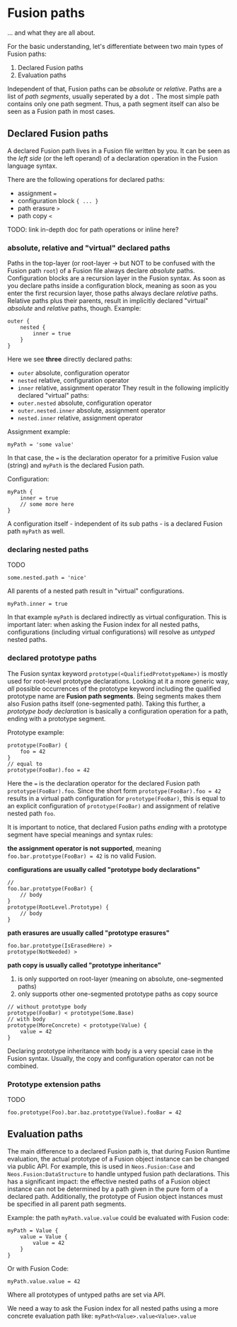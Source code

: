 # Fusion paths

... and what they are all about.

For the basic understanding, let's differentiate between two main types of Fusion paths:

1. Declared Fusion paths
2. Evaluation paths

Independent of that, Fusion paths can be *absolute* or *relative*. Paths are a list of *path segments*, usually
seperated by a dot `.`
The most simple path contains only one path segment. Thus, a path segment itself can also be seen as a Fusion path in
most cases.

## Declared Fusion paths

A declared Fusion path lives in a Fusion file written by you. It can be seen as the
*left side* (or the left operand) of a declaration operation in the Fusion language syntax.

There are the following operations for declared paths:

* assignment `=`
* configuration block `{ ... }`
* path erasure `>`
* path copy `<`

TODO: link in-depth doc for path operations or inline here?

### absolute, relative and "virtual" declared paths

Paths in the top-layer (or root-layer -> but NOT to be confused with the Fusion path `root`)
of a Fusion file always declare *absolute* paths. Configuration blocks are a recursion layer in the Fusion syntax. As
soon as you declare paths inside a configuration block, meaning as soon as you enter the first recursion layer, those
paths always declare *relative* paths. Relative paths plus their parents, result in implicitly declared
"virtual" *absolute* and *relative* paths, though. Example:

```neosfusion
outer {
    nested {
        inner = true
    }
}
```

Here we see **three** directly declared paths:

* `outer` absolute, configuration operator
* `nested` relative, configuration operator
* `inner` relative, assignment operator They result in the following implicitly declared "virtual" paths:
* `outer.nested` absolute, configuration operator
* `outer.nested.inner` absolute, assignment operator
* `nested.inner` relative, assignment operator

Assignment example:

```neosfusion
myPath = 'some value'
```

In that case, the `=` is the declaration operator for a primitive Fusion value (string) and `myPath` is the declared
Fusion path.

Configuration:

```neosfusion
myPath {
    inner = true
    // some more here
}
```

A configuration itself - independent of its sub paths - is a declared Fusion path `myPath` as well.

### declaring nested paths

TODO

```neosfusion
some.nested.path = 'nice'
```

All parents of a nested path result in "virtual" configurations.

```neosfusion
myPath.inner = true
```

In that example `myPath` is declared indirectly as virtual configuration. This is important later: when asking the
Fusion index for all nested paths, configurations (including virtual configurations) will resolve as *untyped* nested
paths.

### declared prototype paths

The Fusion syntax keyword `prototype(<QualifiedPrototypeName>)` is mostly used for root-level prototype declarations.
Looking at it a more generic way, *all* possible occurrences of the prototype keyword including the qualified prototype
name are **Fusion path segments**. Being segments makes them also Fusion paths itself (one-segmented path). Taking this
further, a *prototype body declaration* is basically a configuration operation for a path, ending with a prototype
segment.

Prototype example:

```neosfusion
prototype(FooBar) {
    foo = 42
}
// equal to
prototype(FooBar).foo = 42
```

Here the `=` is the declaration operator for the declared Fusion path `prototype(FooBar).foo`. Since the short
form `prototype(FooBar).foo = 42` results in a virtual path configuration for `prototype(FooBar)`, this is equal to an
explicit configuration of `prototype(FooBar)` and assignment of relative nested path `foo`.

It is important to notice, that declared Fusion paths *ending* with a prototype segment have special meanings and syntax
rules:

**the assignment operator is not supported**, meaning `foo.bar.prototype(FooBar) = 42` is no valid Fusion.

**configurations are usually called "prototype body declarations"**

```neosfusion
// 
foo.bar.prototype(FooBar) {
    // body
}
prototype(RootLevel.Prototype) {
    // body
}
```

**path erasures are usually called "prototype erasures"**

```neosfusion
foo.bar.prototype(IsErasedHere) >
prototype(NotNeeded) >
```

**path copy is usually called "prototype inheritance"**

1. is only supported on root-layer (meaning on absolute, one-segmented paths)
2. only supports other one-segmented prototype paths as copy source

```neosfusion
// without prototype body
prototype(FooBar) < prototype(Some.Base)
// with body
prototype(MoreConcrete) < prototype(Value) {
    value = 42
}
```

Declaring prototype inheritance with body is a very special case in the Fusion syntax. Usually, the copy and
configuration operator can not be combined.

### Prototype extension paths

TODO

```neosfusion
foo.prototype(Foo).bar.baz.prototype(Value).fooBar = 42
```

## Evaluation paths

The main difference to a declared Fusion path is, that during Fusion Runtime evaluation, the actual prototype of a
Fusion object instance can be changed via public API. For example, this is used in `Neos.Fusion:Case`
and `Neos.Fusion:DataStructure` to handle untyped fusion path declarations. This has a significant impact: the effective
nested paths of a Fusion object instance can not be determined by a path given in the pure form of a declared path.
Additionally, the prototype of Fusion object instances must be specified in all parent path segments.

Example: the path `myPath.value.value` could be evaluated with Fusion code:

```neosfusion
myPath = Value {
    value = Value {
        value = 42
    }
}
```

Or with Fusion Code:

```neosfusion
myPath.value.value = 42
```

Where all prototypes of untyped paths are set via API.

We need a way to ask the Fusion index for all nested paths using a more concrete evaluation path like:
`myPath<Value>.value<Value>.value`
